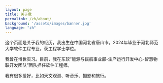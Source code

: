 ```yaml
---
layout: page
title: 关于我
permalink: /zh/about/
background: '/assets/images/banner.jpg'
language: "zh"
---
```


这个页面是关于我的经历，我出生在中国河北省唐山市。2024年毕业于河北师范大学软件工程专业，获工程学士学位。

我曾在博世实习。目前，我在东软“能源与民航事业部-生产运行开发中心-智慧物联开发团队”团队担任软件工程师。

我有很多爱好，比如天文观测、听音乐、摄影和旅行。